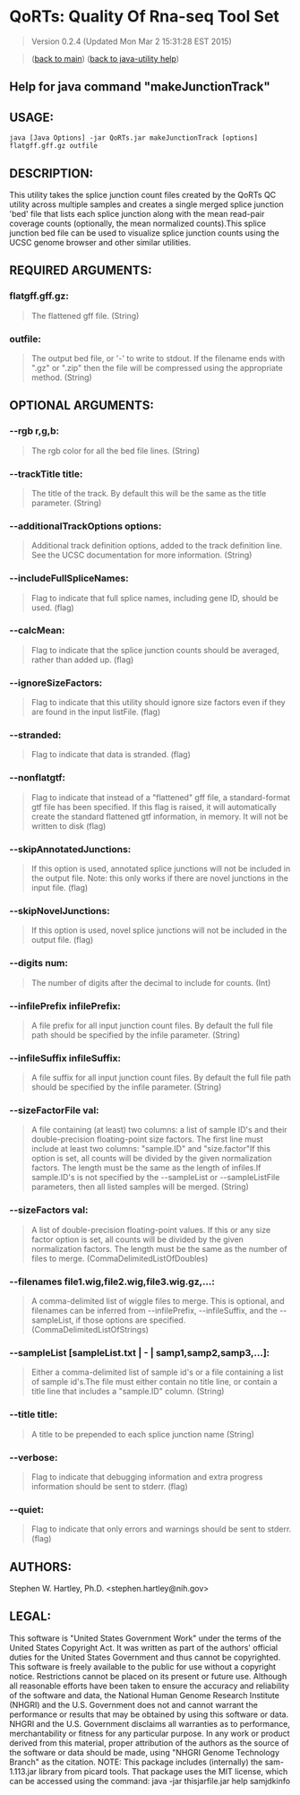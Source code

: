 # QoRTs: Quality Of Rna-seq Tool Set
> Version 0.2.4 (Updated Mon Mar  2 15:31:28 EST 2015)

> ([back to main](../index.html)) ([back to java-utility help](index.html))

## Help for java command "makeJunctionTrack"

## USAGE:

    java [Java Options] -jar QoRTs.jar makeJunctionTrack [options] flatgff.gff.gz outfile


## DESCRIPTION:

This utility takes the splice junction count files created by the QoRTs QC utility across multiple samples and creates a single merged splice junction 'bed' file that lists each splice junction along with the mean read\-pair coverage counts \(optionally, the mean normalized counts\)\.This splice junction bed file can be used to visualize splice junction counts using the UCSC genome browser and other similar utilities\.

## REQUIRED ARGUMENTS:
### flatgff.gff.gz:

> The flattened gff file. (String)


### outfile:

> The output bed file, or '-' to write to stdout. If the filename ends with ".gz" or ".zip" then the file will be compressed using the appropriate method. (String)



## OPTIONAL ARGUMENTS:
### --rgb r,g,b:

> The rgb color for all the bed file lines. (String)

### --trackTitle title:

> The title of the track. By default this will be the same as the title parameter. (String)

### --additionalTrackOptions options:

> Additional track definition options, added to the track definition line. See the UCSC documentation for more information. (String)

### --includeFullSpliceNames:

> Flag to indicate that full splice names, including gene ID, should be used. (flag)

### --calcMean:

> Flag to indicate that the splice junction counts should be averaged, rather than added up. (flag)

### --ignoreSizeFactors:

> Flag to indicate that this utility should ignore size factors even if they are found in the input listFile. (flag)

### --stranded:

> Flag to indicate that data is stranded. (flag)

### --nonflatgtf:

> Flag to indicate that instead of a "flattened" gff file, a standard-format gtf file has been specified. If this flag is raised, it will automatically create the standard flattened gtf information, in memory. It will not be written to disk (flag)

### --skipAnnotatedJunctions:

> If this option is used, annotated splice junctions will not be included in the output file. Note: this only works if there are novel junctions in the input file. (flag)

### --skipNovelJunctions:

> If this option is used, novel splice junctions will not be included in the output file. (flag)

### --digits num:

> The number of digits after the decimal to include for counts. (Int)

### --infilePrefix infilePrefix:

> A file prefix for all input junction count files. By default the full file path should be specified by the infile parameter. (String)

### --infileSuffix infileSuffix:

> A file suffix for all input junction count files. By default the full file path should be specified by the infile parameter. (String)

### --sizeFactorFile val:

> A file containing (at least) two columns: a list of sample ID's and their double-precision floating-point size factors. The first line must include at least two columns: "sample.ID" and "size.factor"If this option is set, all counts will be divided by the given normalization factors. The length must be the same as the length of infiles.If sample.ID's is not specified by the --sampleList or --sampleListFile parameters, then all listed samples will be merged. (String)

### --sizeFactors val:

> A list of double-precision floating-point values. If this or any size factor option is set, all counts will be divided by the given normalization factors. The length must be the same as the number of files to merge. (CommaDelimitedListOfDoubles)

### --filenames file1.wig,file2.wig,file3.wig.gz,...:

> A comma-delimited list of wiggle files to merge. This is optional, and filenames can be inferred from --infilePrefix, --infileSuffix, and the --sampleList, if those options are specified. (CommaDelimitedListOfStrings)

### --sampleList [sampleList.txt | - | samp1,samp2,samp3,...]:

> Either a comma-delimited list of sample id's or a file containing a list of sample id's.The file must either contain no title line, or contain a title line that includes a "sample.ID" column. (String)

### --title title:

> A title to be prepended to each splice junction name (String)

### --verbose:

> Flag to indicate that debugging information and extra progress information should be sent to stderr. (flag)

### --quiet:

> Flag to indicate that only errors and warnings should be sent to stderr. (flag)

## AUTHORS:

Stephen W\. Hartley, Ph\.D\. <stephen\.hartley@nih\.gov>

## LEGAL:

 This software is "United States Government Work" under the terms of the United States Copyright  Act\.  It was written as part of the authors' official duties for the United States Government and  thus cannot be copyrighted\.  This software is freely available to the public for use without a  copyright notice\.  Restrictions cannot be placed on its present or future use\.  Although all reasonable efforts have been taken to ensure the accuracy and reliability of the  software and data, the National Human Genome Research Institute \(NHGRI\) and the U\.S\. Government  does not and cannot warrant the performance or results that may be obtained by using this software  or data\.  NHGRI and the U\.S\. Government disclaims all warranties as to performance, merchantability  or fitness for any particular purpose\.  In any work or product derived from this material, proper attribution of the authors as the source  of the software or data should be made, using "NHGRI Genome Technology Branch" as the citation\.  NOTE: This package includes \(internally\) the sam\-1\.113\.jar library from picard tools\. That package uses the MIT license, which can be accessed using the command:  java \-jar thisjarfile\.jar help samjdkinfo

